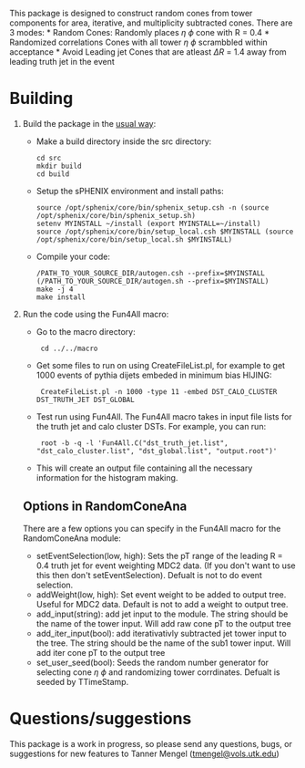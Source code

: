 This package is designed to construct random cones from tower components for area, iterative, and multiplicity subtracted cones. There are 3 modes:
       * Random Cones:
              Randomly places $\eta$ $\phi$ cone with R = 0.4
       * Randomized correlations
              Cones with all tower $\eta$ $\phi$ scrambbled within acceptance
       * Avoid Leading jet
              Cones that are atleast $\Delta R$ = 1.4 away from leading truth jet in the event


# Building 
1. Build the package in the [usual way](https://wiki.bnl.gov/sPHENIX/index.php/Example_of_using_DST_nodes#Building%20a%20package):

   * Make a build directory inside the src directory: 
  
         cd src
         mkdir build
         cd build
        
   * Setup the sPHENIX environment and install paths:

         source /opt/sphenix/core/bin/sphenix_setup.csh -n (source /opt/sphenix/core/bin/sphenix_setup.sh)
         setenv MYINSTALL ~/install (export MYINSTALL=~/install)
         source /opt/sphenix/core/bin/setup_local.csh $MYINSTALL (source /opt/sphenix/core/bin/setup_local.sh $MYINSTALL)
        
   * Compile your code:

     	 /PATH_TO_YOUR_SOURCE_DIR/autogen.csh --prefix=$MYINSTALL (/PATH_TO_YOUR_SOURCE_DIR/autogen.sh --prefix=$MYINSTALL)
         make -j 4
         make install
         
2. Run the code using the Fun4All macro:
 
   * Go to the macro directory:
   
          cd ../../macro
          
   * Get some files to run on using CreateFileList.pl, for example to get 1000 events of pythia dijets embeded in minimum bias HIJING:
          
          CreateFileList.pl -n 1000 -type 11 -embed DST_CALO_CLUSTER DST_TRUTH_JET DST_GLOBAL
 
   * Test run using Fun4All. The Fun4All macro takes in input file lists for the truth jet and calo cluster DSTs. For example, you can run:
          
          root -b -q -l 'Fun4All.C("dst_truth_jet.list", "dst_calo_cluster.list", "dst_global.list", "output.root")'
   
   * This will create an output file containing all the necessary information for the histogram making.
   
   ## Options in RandomConeAna
   There are a few options you can specify in the Fun4All macro for the RandomConeAna module:
   * setEventSelection(low, high): Sets the pT range of the leading R = 0.4 truth jet for event weighting MDC2 data. (If you don't want to use this then don't setEventSelection). Defualt is not to do event selection.
   * addWeight(low, high): Set event weight to be added to output tree. Useful for MDC2 data. Default is not to add a weight to output tree. 
   * add_input(string): add jet input to the module. The string should be the name of the tower input. Will add raw cone pT to the output tree
   * add_iter_input(bool): add iterativativly subtracted jet tower input to the tree. The string should be the name of the sub1 tower input. Will add iter cone pT to the output tree
   * set_user_seed(bool): Seeds the random number generator for selecting cone $\eta$ $\phi$  and randomizing tower corrdinates. Defualt is seeded by TTimeStamp. 
   


# Questions/suggestions
This package is a work in progress, so please send any questions, bugs, or suggestions for new features to Tanner Mengel (tmengel@vols.utk.edu)
